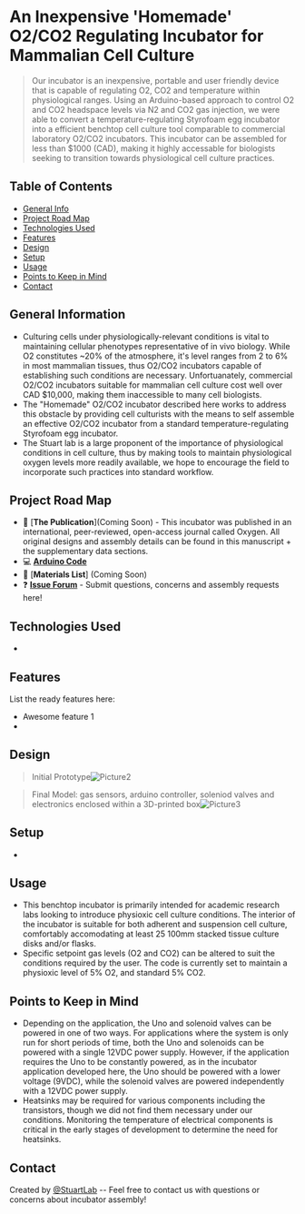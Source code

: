 # An Inexpensive 'Homemade' O2/CO2 Regulating Incubator for Mammalian Cell Culture 
> Our incubator is an inexpensive, portable and user friendly device that is capable of regulating O2, CO2 and temperature within physiological ranges. Using an Arduino-based approach to control O2 and CO2 headspace levels via N2 and CO2 gas injection, we were able to convert a temperature-regulating Styrofoam egg incubator into a efficient benchtop cell culture tool comparable to commercial laboratory O2/CO2 incubators. This incubator can be assembled for less than $1000 (CAD), making it highly accessable for biologists seeking to transition towards physiological cell culture practices.

## Table of Contents
* [General Info](#general-information)
* [Project Road Map](#project-road-map)
* [Technologies Used](#technologies-used)
* [Features](#features)
* [Design](#design)
* [Setup](#setup)
* [Usage](#usage)
* [Points to Keep in Mind](#points-to-keep-in-mind)
* [Contact](#contact)
<!-- * [License](#license) -->


## General Information
- Culturing cells under physiologically-relevant conditions is vital to maintaining cellular phenotypes representative of in vivo biology. While O2 constitutes ~20% of the atmosphere, it's level ranges from 2 to 6% in most mammalian tissues, thus O2/CO2 incubators capable of establishing such conditions are necessary. Unfortuanately, commercial O2/CO2 incubators suitable for mammalian cell culture cost well over CAD $10,000, making them inaccessible to many cell biologists. 
- The "Homemade" O2/CO2 incubator described here works to address this obstacle by providing cell culturists with the means to self assemble an effective O2/CO2 incubator from a standard temperature-regulating Styrofoam egg incubator.  
- The Stuart lab is a large proponent of the importance of physiological conditions in cell culture, thus by making tools to maintain physiological oxygen levels more readily available, we hope to encourage the field to incorporate such practices into standard workflow. 

## Project Road Map 

- :book: [**The Publication**](Coming Soon) - This incubator was published in an international, peer-reviewed, open-access journal called Oxygen. All original designs and assembly details can be found in this manuscript + the supplementary data sections. 
- :computer: [**Arduino Code**](https://github.com/StuartLab/Incubators/blob/main/Arduino%20code) 
- 🛒 [**Materials List**] (Coming Soon)
- ❓ [**Issue Forum**](https://github.com/StuartLab/Incubators/issues) - Submit questions, concerns and assembly requests here!

## Technologies Used
- 


## Features
List the ready features here:
- Awesome feature 1
- 


## Design

>Initial Prototype![Picture2](https://user-images.githubusercontent.com/101297687/157755455-99c0945f-f7a3-4207-9f8b-286c8c1c9ab0.png)


>Final Model: gas sensors, arduino controller, soleniod valves and electronics enclosed within a 3D-printed box![Picture3](https://user-images.githubusercontent.com/101297687/157756712-0d27962c-4e54-4745-aece-bd7f54f9b88b.png)

## Setup
-


## Usage
- This benchtop incubator is primarily intended for academic research labs looking to introduce physioxic cell culture conditions. The interior of the incubator is suitable for both adherent and suspension cell culture, comfortably accomodating at least 25 100mm stacked tissue culture disks and/or flasks. 
- Specific setpoint gas levels (O2 and CO2) can be altered to suit the conditions required by the user. The code is currently set to maintain a physioxic level of 5% O2, and standard 5% CO2. 

## Points to Keep in Mind
- Depending on the application, the Uno and solenoid valves can be powered in one of two ways. For applications where the system is only run for short periods of time, both the Uno and solenoids can be powered with a single 12VDC power supply. However, if the application requires the Uno to be constantly powered, as in the incubator application developed here, the Uno should be powered with a lower voltage (9VDC), while the solenoid valves are powered independently with a 12VDC power supply.
- Heatsinks may be required for various components including the transistors, though we did not find them necessary under our conditions. Monitoring the temperature of electrical components is critical in the early stages of development to determine the need for heatsinks.


## Contact
Created by [@StuartLab](https://github.com/StuartLab) -- Feel free to contact us with questions or concerns about incubator assembly!
